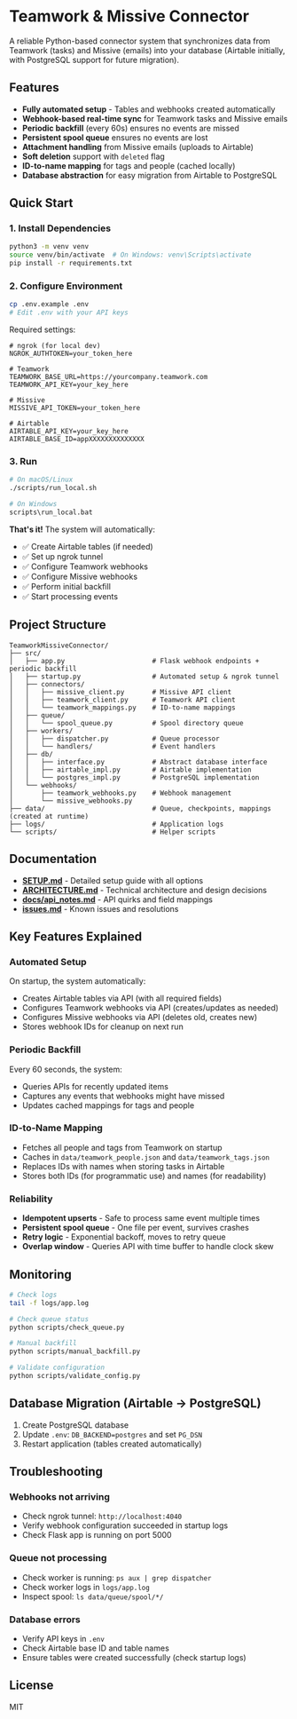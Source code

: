 # Teamwork & Missive Connector

A reliable Python-based connector system that synchronizes data from Teamwork (tasks) and Missive (emails) into your database (Airtable initially, with PostgreSQL support for future migration).

## Features

- **Fully automated setup** - Tables and webhooks created automatically
- **Webhook-based real-time sync** for Teamwork tasks and Missive emails  
- **Periodic backfill** (every 60s) ensures no events are missed
- **Persistent spool queue** ensures no events are lost
- **Attachment handling** from Missive emails (uploads to Airtable)
- **Soft deletion** support with `deleted` flag
- **ID-to-name mapping** for tags and people (cached locally)
- **Database abstraction** for easy migration from Airtable to PostgreSQL

## Quick Start

### 1. Install Dependencies

```bash
python3 -m venv venv
source venv/bin/activate  # On Windows: venv\Scripts\activate
pip install -r requirements.txt
```

### 2. Configure Environment

```bash
cp .env.example .env
# Edit .env with your API keys
```

Required settings:
```env
# ngrok (for local dev)
NGROK_AUTHTOKEN=your_token_here

# Teamwork
TEAMWORK_BASE_URL=https://yourcompany.teamwork.com
TEAMWORK_API_KEY=your_key_here

# Missive
MISSIVE_API_TOKEN=your_token_here

# Airtable
AIRTABLE_API_KEY=your_key_here
AIRTABLE_BASE_ID=appXXXXXXXXXXXXXX
```

### 3. Run

```bash
# On macOS/Linux
./scripts/run_local.sh

# On Windows
scripts\run_local.bat
```

**That's it!** The system will automatically:
- ✅ Create Airtable tables (if needed)
- ✅ Set up ngrok tunnel
- ✅ Configure Teamwork webhooks
- ✅ Configure Missive webhooks
- ✅ Perform initial backfill
- ✅ Start processing events

## Project Structure

```
TeamworkMissiveConnector/
├── src/
│   ├── app.py                      # Flask webhook endpoints + periodic backfill
│   ├── startup.py                  # Automated setup & ngrok tunnel
│   ├── connectors/
│   │   ├── missive_client.py       # Missive API client
│   │   ├── teamwork_client.py      # Teamwork API client
│   │   └── teamwork_mappings.py    # ID-to-name mappings
│   ├── queue/
│   │   └── spool_queue.py          # Spool directory queue
│   ├── workers/
│   │   ├── dispatcher.py           # Queue processor
│   │   └── handlers/               # Event handlers
│   ├── db/
│   │   ├── interface.py            # Abstract database interface
│   │   ├── airtable_impl.py        # Airtable implementation
│   │   └── postgres_impl.py        # PostgreSQL implementation
│   └── webhooks/
│       ├── teamwork_webhooks.py    # Webhook management
│       └── missive_webhooks.py
├── data/                           # Queue, checkpoints, mappings (created at runtime)
├── logs/                           # Application logs
└── scripts/                        # Helper scripts
```

## Documentation

- **[SETUP.md](SETUP.md)** - Detailed setup guide with all options
- **[ARCHITECTURE.md](ARCHITECTURE.md)** - Technical architecture and design decisions
- **[docs/api_notes.md](docs/api_notes.md)** - API quirks and field mappings
- **[issues.md](issues.md)** - Known issues and resolutions

## Key Features Explained

### Automated Setup
On startup, the system automatically:
- Creates Airtable tables via API (with all required fields)
- Configures Teamwork webhooks via API (creates/updates as needed)
- Configures Missive webhooks via API (deletes old, creates new)
- Stores webhook IDs for cleanup on next run

### Periodic Backfill
Every 60 seconds, the system:
- Queries APIs for recently updated items
- Captures any events that webhooks might have missed
- Updates cached mappings for tags and people

### ID-to-Name Mapping
- Fetches all people and tags from Teamwork on startup
- Caches in `data/teamwork_people.json` and `data/teamwork_tags.json`
- Replaces IDs with names when storing tasks in Airtable
- Stores both IDs (for programmatic use) and names (for readability)

### Reliability
- **Idempotent upserts** - Safe to process same event multiple times
- **Persistent spool queue** - One file per event, survives crashes
- **Retry logic** - Exponential backoff, moves to retry queue
- **Overlap window** - Queries API with time buffer to handle clock skew

## Monitoring

```bash
# Check logs
tail -f logs/app.log

# Check queue status
python scripts/check_queue.py

# Manual backfill
python scripts/manual_backfill.py

# Validate configuration
python scripts/validate_config.py
```

## Database Migration (Airtable → PostgreSQL)

1. Create PostgreSQL database
2. Update `.env`: `DB_BACKEND=postgres` and set `PG_DSN`
3. Restart application (tables created automatically)

## Troubleshooting

### Webhooks not arriving
- Check ngrok tunnel: `http://localhost:4040`
- Verify webhook configuration succeeded in startup logs
- Check Flask app is running on port 5000

### Queue not processing
- Check worker is running: `ps aux | grep dispatcher`
- Check worker logs in `logs/app.log`
- Inspect spool: `ls data/queue/spool/*/`

### Database errors
- Verify API keys in `.env`
- Check Airtable base ID and table names
- Ensure tables were created successfully (check startup logs)

## License

MIT

